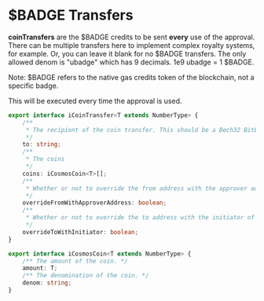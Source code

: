 # $BADGE Transfers

**coinTransfers** are the $BADGE credits to be sent **every** use of the approval. There can be multiple transfers here to implement complex royalty systems, for example. Or, you can leave it blank for no $BADGE transfers. The only allowed denom is "ubadge" which has 9 decimals. 1e9 ubadge = 1 $BADGE.

Note: $BADGE refers to the native gas credits token of the blockchain, not a specific badge.

This will be executed every time the approval is used.

```typescript
export interface iCoinTransfer<T extends NumberType> {
    /**
     * The recipient of the coin transfer. This should be a Bech32 BitBadges address.
     */
    to: string;
    /**
     * The coins
     */
    coins: iCosmosCoin<T>[];
    /**
     * Whether or not to override the from address with the approver address.
     */
    overrideFromWithApproverAddress: boolean;
    /**
     * Whether or not to override the to address with the initiator of the transaction.
     */
    overrideToWithInitiator: boolean;
}
```

```typescript
export interface iCosmosCoin<T extends NumberType> {
    /** The amount of the coin. */
    amount: T;
    /** The denomination of the coin. */
    denom: string;
}
```
